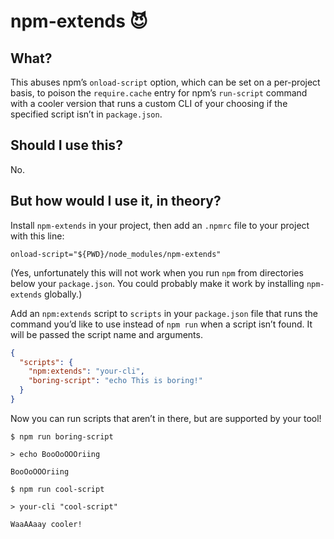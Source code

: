 # npm-extends 😈

## What?

This abuses npm’s `onload-script` option, which can be set on a per-project
basis, to poison the `require.cache` entry for npm’s `run-script` command with a
cooler version that runs a custom CLI of your choosing if the specified script
isn’t in `package.json`.

## Should I use this?

No.

## But how would I use it, in theory?

Install `npm-extends` in your project, then add an `.npmrc` file to your project
with this line:

```
onload-script="${PWD}/node_modules/npm-extends"
```

(Yes, unfortunately this will not work when you run `npm` from directories below
your `package.json`. You could probably make it work by installing `npm-extends`
globally.)

Add an `npm:extends` script to `scripts` in your `package.json` file that runs
the command you’d like to use instead of `npm run` when a script isn’t found.
It will be passed the script name and arguments.

```json
{
  "scripts": {
    "npm:extends": "your-cli",
    "boring-script": "echo This is boring!"
  }
}
```

Now you can run scripts that aren’t in there, but are supported by your tool!

```console
$ npm run boring-script

> echo BooOoOOOriing

BooOoOOOriing

$ npm run cool-script

> your-cli "cool-script"

WaaAAaay cooler!
```
